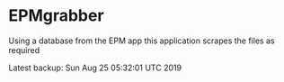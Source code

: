# EPMgrabber
Using a database from the EPM app this application scrapes the files as required


Latest backup: Sun Aug 25 05:32:01 UTC 2019
